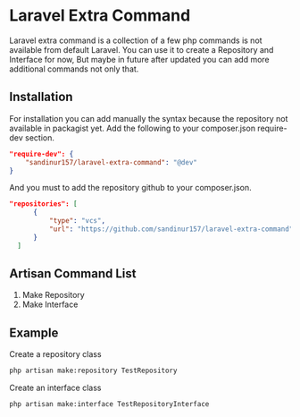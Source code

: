 # Laravel Extra Command
Laravel extra command is a collection of a few php commands is not available from default Laravel. You can use it to create a Repository and Interface for now, But maybe in future after updated you can add more additional commands not only that.

## Installation
For installation you can add manually the syntax because the repository not available in packagist yet. Add the following to your composer.json require-dev section.

```json
"require-dev": {
    "sandinur157/laravel-extra-command": "@dev"
}
```

And you must to add the repository github to your composer.json.
```json
"repositories": [
      {
          "type": "vcs",
          "url": "https://github.com/sandinur157/laravel-extra-command"
      }
  ]
```

## Artisan Command List
1. Make Repository
2. Make Interface

## Example
Create a repository class
```bash
php artisan make:repository TestRepository
```

Create an interface class
```bash
php artisan make:interface TestRepositoryInterface
```
